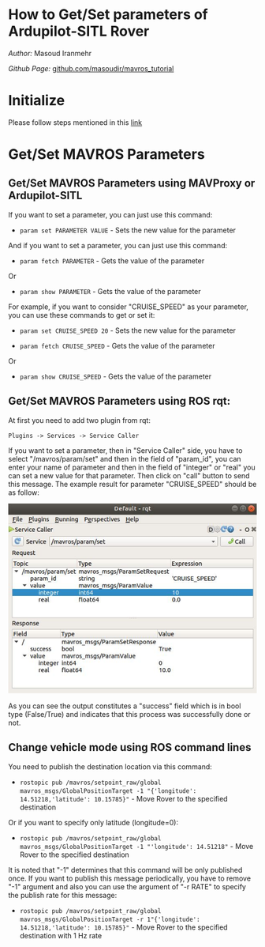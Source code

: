 # How to Get/Set parameters of Ardupilot-SITL Rover

*Author:* Masoud Iranmehr

*Github Page:* [github.com/masoudir/mavros_tutorial](https://github.com/masoudir/mavros_tutorial)


# Initialize

Please follow steps mentioned in this [link](../index.md)


# Get/Set MAVROS Parameters

## Get/Set MAVROS Parameters using MAVProxy or Ardupilot-SITL

If you want to set a parameter, you can just use this command:

* `param set PARAMETER VALUE` - Sets the new value for the parameter

And if you want to set a parameter, you can just use this command:

* `param fetch PARAMETER` - Gets the value of the parameter

Or

* `param show PARAMETER` - Gets the value of the parameter


For example, if you want to consider "CRUISE_SPEED" as your parameter, you can use these commands to get or set it:

* `param set CRUISE_SPEED 20` - Sets the new value for the parameter

* `param fetch CRUISE_SPEED` - Gets the value of the parameter

Or

* `param show CRUISE_SPEED` - Gets the value of the parameter

## Get/Set MAVROS Parameters using ROS rqt:

At first you need to add two plugin from rqt:

    Plugins -> Services -> Service Caller
    
If you want to set a parameter, then in "Service Caller" side, you have to select "/mavros/param/set" and then in the 
field of "param_id", you can enter your name of parameter and then in the field of "integer" or "real" you can set a new
value for that parameter. Then click on "call" button to send this message. The example result for parameter 
"CRUISE_SPEED" should be as follow:

![Screenshot](../img/ch1_rqt_set_param.jpg)

As you can see the output constitutes a "success" field which is in bool type (False/True) and indicates that this 
process was successfully done or not.


## Change vehicle mode using ROS command lines

You need to publish the destination location via this command:

* `rostopic pub /mavros/setpoint_raw/global mavros_msgs/GlobalPositionTarget -1 "{'longitude': 14.51218,'latitude': 10.15785}"` - Move Rover to the specified destination

Or if you want to specify only latitude (longitude=0):

* `rostopic pub /mavros/setpoint_raw/global mavros_msgs/GlobalPositionTarget -1 "'longitude': 14.51218"` - Move Rover to the specified destination

It is noted that "-1" determines that this command will be only published once. If you want to publish this message 
periodically, you have to remove "-1" argument and also you can use the argument of "-r RATE" to specify the publish rate for this message:

* `rostopic pub /mavros/setpoint_raw/global mavros_msgs/GlobalPositionTarget -r 1"{'longitude': 14.51218,'latitude': 10.15785}"` - Move Rover to the specified destination with 1 Hz rate

